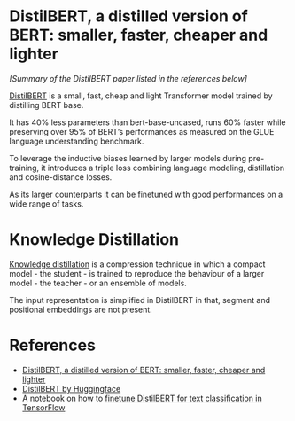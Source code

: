 # DistilBERT, a distilled version of BERT: smaller, faster, cheaper and lighter

*[Summary of the DistilBERT paper listed in the references below]*

[DistilBERT](https://arxiv.org/abs/1910.01108) is a small, fast, cheap and light Transformer model trained by distilling BERT base. 

It has 40% less parameters than bert-base-uncased, runs 60% faster while preserving over 95% of BERT’s performances as measured on the GLUE language understanding benchmark.

To leverage the inductive biases learned by larger models during pre-training, it introduces a triple loss combining language modeling, distillation and cosine-distance losses.

As its larger counterparts it can be finetuned with good performances on a wide range of tasks.

# Knowledge Distillation

[Knowledge distillation](https://arxiv.org/abs/1503.02531) is a compression technique in which a compact model - the student - is trained to reproduce the behaviour of a larger model - the teacher - or an ensemble of models. 

The input representation is simplified in DistilBERT in that, segment and positional embeddings are not present.

# References
- [DistilBERT, a distilled version of BERT: smaller, faster, cheaper and lighter](https://arxiv.org/abs/1910.01108)
- [DistilBERT by Huggingface](https://huggingface.co/docs/transformers/model_doc/distilbert)
- A notebook on how to [finetune DistilBERT for text classification in TensorFlow](https://colab.research.google.com/github/peterbayerle/huggingface_notebook/blob/main/distilbert_tf.ipynb)